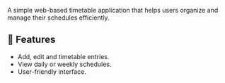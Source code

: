 
A simple web-based timetable application that helps users organize and manage their schedules efficiently.

## 🚀 Features
- Add, edit and timetable entries.
- View daily or weekly schedules.
- User-friendly interface.
